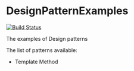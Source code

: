 DesignPatternExamples
=====================
[![Build Status](https://travis-ci.org/hckhanh/DesignPatternExamples.svg?branch=master)](https://travis-ci.org/hckhanh/DesignPatternExamples)

The examples of Design patterns

The list of patterns available:
* Template Method
